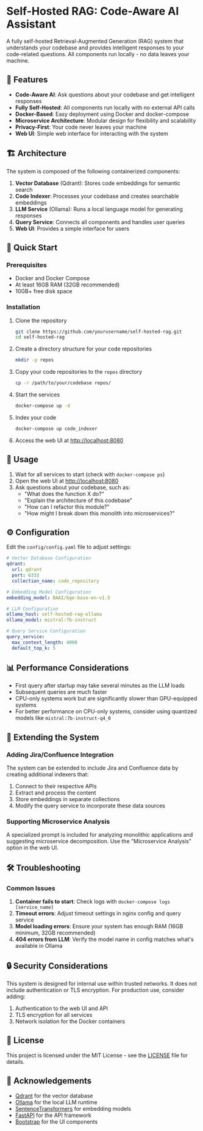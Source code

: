 # Self-Hosted RAG: Code-Aware AI Assistant

A fully self-hosted Retrieval-Augmented Generation (RAG) system that understands your codebase and provides intelligent responses to your code-related questions. All components run locally - no data leaves your machine.

## 🌟 Features

- **Code-Aware AI**: Ask questions about your codebase and get intelligent responses
- **Fully Self-Hosted**: All components run locally with no external API calls
- **Docker-Based**: Easy deployment using Docker and docker-compose
- **Microservice Architecture**: Modular design for flexibility and scalability
- **Privacy-First**: Your code never leaves your machine
- **Web UI**: Simple web interface for interacting with the system

## 🏗️ Architecture

The system is composed of the following containerized components:

1. **Vector Database** (Qdrant): Stores code embeddings for semantic search
2. **Code Indexer**: Processes your codebase and creates searchable embeddings
3. **LLM Service** (Ollama): Runs a local language model for generating responses
4. **Query Service**: Connects all components and handles user queries
5. **Web UI**: Provides a simple interface for users

## 🚀 Quick Start

### Prerequisites

- Docker and Docker Compose
- At least 16GB RAM (32GB recommended)
- 10GB+ free disk space

### Installation

1. Clone the repository
   ```bash
   git clone https://github.com/yourusername/self-hosted-rag.git
   cd self-hosted-rag
   ```

2. Create a directory structure for your code repositories
   ```bash
   mkdir -p repos
   ```

3. Copy your code repositories to the `repos` directory
   ```bash
   cp -r /path/to/your/codebase repos/
   ```

4. Start the services
   ```bash
   docker-compose up -d
   ```

5. Index your code
   ```bash
   docker-compose up code_indexer
   ```

6. Access the web UI at [http://localhost:8080](http://localhost:8080)

## 💬 Usage

1. Wait for all services to start (check with `docker-compose ps`)
2. Open the web UI at [http://localhost:8080](http://localhost:8080)
3. Ask questions about your codebase, such as:
   - "What does the function X do?"
   - "Explain the architecture of this codebase"
   - "How can I refactor this module?"
   - "How might I break down this monolith into microservices?"

## ⚙️ Configuration

Edit the `config/config.yaml` file to adjust settings:

```yaml
# Vector Database Configuration
qdrant:
  url: qdrant
  port: 6333
  collection_name: code_repository

# Embedding Model Configuration
embedding_model: BAAI/bge-base-en-v1.5

# LLM Configuration 
ollama_host: self-hosted-rag-ollama
ollama_model: mistral:7b-instruct

# Query Service Configuration
query_service:
  max_context_length: 4000
  default_top_k: 5
```

## 📊 Performance Considerations

- First query after startup may take several minutes as the LLM loads
- Subsequent queries are much faster
- CPU-only systems work but are significantly slower than GPU-equipped systems
- For better performance on CPU-only systems, consider using quantized models like `mistral:7b-instruct-q4_0`

## 🔄 Extending the System

### Adding Jira/Confluence Integration

The system can be extended to include Jira and Confluence data by creating additional indexers that:

1. Connect to their respective APIs
2. Extract and process the content
3. Store embeddings in separate collections
4. Modify the query service to incorporate these data sources

### Supporting Microservice Analysis

A specialized prompt is included for analyzing monolithic applications and suggesting microservice decomposition. Use the "Microservice Analysis" option in the web UI.

## 🛠️ Troubleshooting

### Common Issues

1. **Container fails to start**: Check logs with `docker-compose logs [service_name]`
2. **Timeout errors**: Adjust timeout settings in nginx config and query service
3. **Model loading errors**: Ensure your system has enough RAM (16GB minimum, 32GB recommended)
4. **404 errors from LLM**: Verify the model name in config matches what's available in Ollama

## 🔒 Security Considerations

This system is designed for internal use within trusted networks. It does not include authentication or TLS encryption. For production use, consider adding:

1. Authentication to the web UI and API
2. TLS encryption for all services
3. Network isolation for the Docker containers

## 📜 License

This project is licensed under the MIT License - see the [LICENSE](LICENSE) file for details.

## 🙏 Acknowledgements

- [Qdrant](https://qdrant.tech/) for the vector database
- [Ollama](https://ollama.ai/) for the local LLM runtime
- [SentenceTransformers](https://www.sbert.net/) for embedding models
- [FastAPI](https://fastapi.tiangolo.com/) for the API framework
- [Bootstrap](https://getbootstrap.com/) for the UI components